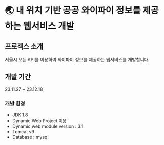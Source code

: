 # 🌏 내 위치 기반 공공 와이파이 정보를 제공하는 웹서비스 개발

## 프로젝스 소개
서울시 오픈 API를 이용하여 와이파이 정보를 제공하는 웹서비스를 개발합니다.

## 개발 기간
23.11.27 ~ 23.12.18

### 개발 환경
- JDK 1.8
- Dynamic Web Project 이용
- Dynamic web module version : 3.1
- Tomcat v9
- Database : mysql
  



